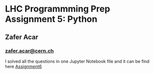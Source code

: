 # LHC Programmming Prep Assignment 5: Python
## Zafer Acar 
### zafer.acar@cern.ch 
I solved all the questions in one Jupyter Notebook file and it can be find here [Assignment6](https://github.com/acarz/cernassignment5/blob/master/Zafer_Acar_3_2_2020_Assignment_5_all_questions.ipynb)

